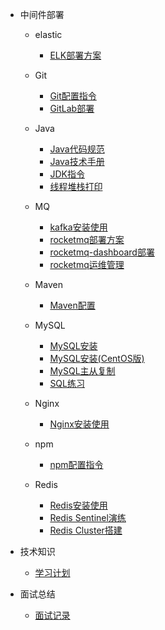 * 中间件部署
    - elastic
        - [ELK部署方案](middleware/elastic/ELK部署方案.md)

    - Git
        - [Git配置指令](middleware/Git/Git配置指令.md)
        - [GitLab部署](middleware/Git/GitLab部署.md)

    - Java
        - [Java代码规范](middleware/Java/Java代码规范.md)
        - [Java技术手册](middleware/Java/Java技术手册.md)
        - [JDK指令](middleware/Java/JDK指令.md)
        - [线程堆栈打印](middleware/Java/线程堆栈打印.md)

    - MQ
        - [kafka安装使用](middleware/MQ/kafka安装使用.md)
        - [rocketmq部署方案](middleware/MQ/rocketmq部署方案.md)
        - [rocketmq-dashboard部署](middleware/MQ/rocketmq-dashboard部署.md)
        - [rocketmq运维管理](middleware/MQ/rocketmq运维管理.md)

    - Maven
        - [Maven配置](middleware/Maven/Maven配置.md)

    - MySQL
        - [MySQL安装](middleware/MySQL/MySQL安装.md)
        - [MySQL安装(CentOS版)](middleware/MySQL/MySQL安装(CentOS版).md)
        - [MySQL主从复制](middleware/MySQL/MySQL主从复制.md)
        - [SQL练习](middleware/MySQL/SQL练习.md)

    - Nginx
        - [Nginx安装使用](middleware/Nginx/Nginx安装使用.md)

    - npm
        - [npm配置指令](middleware/npm/npm配置指令.md)

    - Redis
        - [Redis安装使用](middleware/Redis/Redis安装使用.md)
        - [Redis Sentinel演练](middleware/Redis/Redis%20Sentinel演练.md)
        - [Redis Cluster搭建](middleware/Redis/Redis%20Cluster搭建.md)

* 技术知识
    - [学习计划](technical/studyPlan.md)

* 面试总结
    - [面试记录](interview/interviewRecord.md)